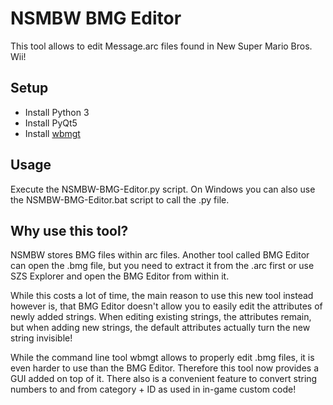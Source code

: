 # NSMBW BMG Editor
This tool allows to edit Message.arc files found in New Super Mario Bros. Wii!

## Setup
- Install Python 3
- Install PyQt5
- Install [wbmgt](https://szs.wiimm.de/wbmgt/)

## Usage
Execute the NSMBW-BMG-Editor.py script. On Windows you can also use the NSMBW-BMG-Editor.bat script to call the .py file.

## Why use this tool?
NSMBW stores BMG files within arc files. Another tool called BMG Editor can open the .bmg file, but you need to extract it from the .arc first or use SZS Explorer and open the BMG Editor from within it.

While this costs a lot of time, the main reason to use this new tool instead however is, that BMG Editor doesn't allow you to easily edit the attributes of newly added strings. When editing existing strings, the attributes remain, but when adding new strings, the default attributes actually turn the new string invisible!

While the command line tool wbmgt allows to properly edit .bmg files, it is even harder to use than the BMG Editor. Therefore this tool now provides a GUI added on top of it. There also is a convenient feature to convert string numbers to and from category + ID as used in in-game custom code!